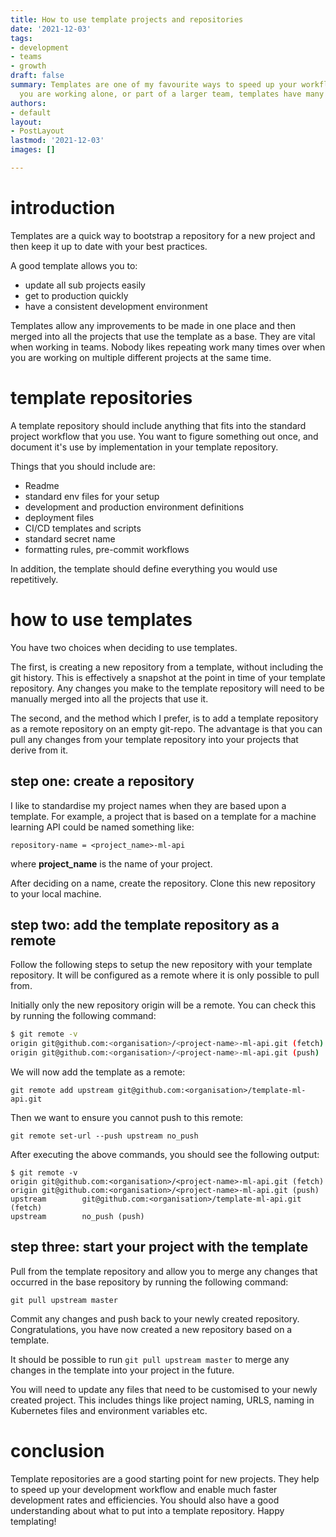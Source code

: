 ```yaml
---
title: How to use template projects and repositories
date: '2021-12-03'
tags:
- development
- teams
- growth
draft: false
summary: Templates are one of my favourite ways to speed up your workflow. Whether
  you are working alone, or part of a larger team, templates have many advantages.
authors:
- default
layout:
- PostLayout
lastmod: '2021-12-03'
images: []

---
```

# introduction

Templates are a quick way to bootstrap a repository for a new project and then keep it up to date with your best practices.

A good template allows you to:

* update all sub projects easily
* get to production quickly
* have a consistent development environment

Templates allow any improvements to be made in one place and then merged into all the projects that use the template as a base. They are vital when working in teams. Nobody likes repeating work many times over when you are working on multiple different projects at the same time.

# template repositories

A template repository should include anything that fits into the standard project workflow that you use. You want to figure something out once, and document it's use by implementation in your template repository.

Things that you should include are:

* Readme
* standard env files for your setup
* development and production environment definitions
* deployment files
* CI/CD templates and scripts
* standard secret name
* formatting rules, pre-commit workflows

In addition, the template should define everything you would use repetitively.

# how to use templates

You have two choices when deciding to use templates.

The first, is creating a new repository from a template, without including the git history. This is effectively a snapshot at the point in time of your template repository. Any changes you make to the template repository will need to be manually merged into all the projects that use it.

The second, and the method which I prefer, is to add a template repository as a remote repository on an empty git-repo. The advantage is that you can pull any changes from your template repository into your projects that derive from it.

## step one: create a repository

I like to standardise my project names when they are based upon a template.
For example, a project that is based on a template for a machine learning API could be named something like:

`repository-name = <project_name>-ml-api`

where **project_name** is the name of your project.

After deciding on a name, create the repository.
Clone this new repository to your local machine.

## step two: add the template repository as a remote

Follow the following steps to setup the new repository with your template repository. It will be configured as a remote where it is only possible to pull from.

Initially only the new repository origin will be a remote.
You can check this by running the following command:

```bash
$ git remote -v
origin git@github.com:<organisation>/<project-name>-ml-api.git (fetch)
origin git@github.com:<organisation>/<project-name>-ml-api.git (push)
```

We will now add the template as a remote:

`git remote add upstream git@github.com:<organisation>/template-ml-api.git`

Then we want to ensure you cannot push to this remote:

`git remote set-url --push upstream no_push`

After executing the above commands, you should see the following output:

    $ git remote -v
    origin git@github.com:<organisation>/<project-name>-ml-api.git (fetch)
    origin git@github.com:<organisation>/<project-name>-ml-api.git (push)
    upstream        git@github.com:<organisation>/template-ml-api.git (fetch)
    upstream        no_push (push)

## step three: start your project with the template

Pull from the template repository and allow you to merge any changes that occurred in the base repository by running the following command:

`git pull upstream master`

Commit any changes and push back to your newly created repository.
Congratulations, you have now created a new repository based on a template.

It should be possible to run `git pull upstream master` to merge any changes in the template into your project in the future.

You will need to update any files that need to be customised to your newly created project. This includes things like project naming, URLS, naming in Kubernetes files and environment variables etc.

# conclusion

Template repositories are a good starting point for new projects. They help to speed up your development workflow and enable much faster development rates and efficiencies.  You should also have a good understanding about what to put into a template repository. Happy templating!